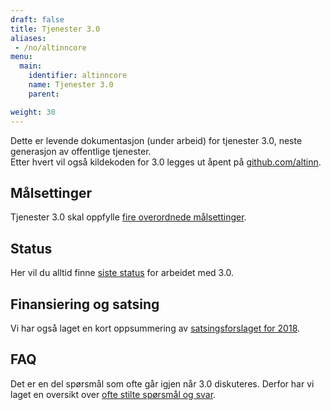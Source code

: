 ```yaml
---
draft: false
title: Tjenester 3.0
aliases:
 - /no/altinncore
menu:
  main:
    identifier: altinncore
    name: Tjenester 3.0
    parent: 

weight: 30
---
```



Dette er levende dokumentasjon (under arbeid) for tjenester 3.0, neste generasjon av offentlige tjenester.  
Etter hvert vil også kildekoden for 3.0 legges ut åpent på [github.com/altinn](https://github.com/altinn).

## Målsettinger

Tjenester 3.0 skal oppfylle [fire overordnede målsettinger](goals).

## Status

Her vil du alltid finne [siste status](status) for arbeidet med 3.0.

## Finansiering og satsing

Vi har også laget en kort oppsummering av [satsingsforslaget for 2018](satsingsforslag2018).

## FAQ

Det er en del spørsmål som ofte går igjen når 3.0 diskuteres. Derfor har vi laget en oversikt over [ofte stilte spørsmål og svar](faq).

